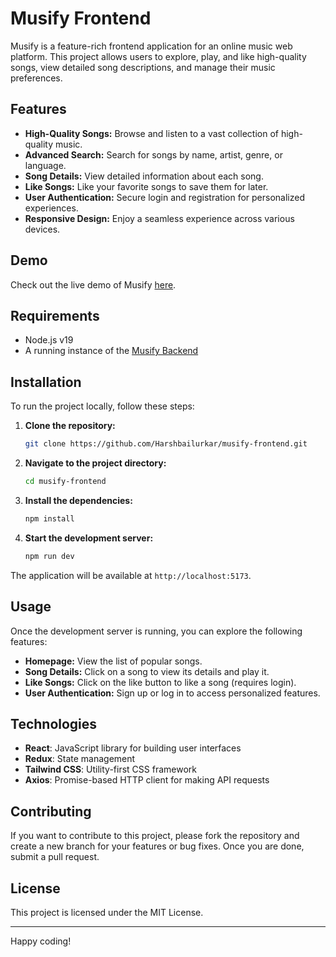 # Musify Frontend

Musify is a feature-rich frontend application for an online music web platform. This project allows users to explore, play, and like high-quality songs, view detailed song descriptions, and manage their music preferences.

## Features

- **High-Quality Songs:** Browse and listen to a vast collection of high-quality music.
- **Advanced Search:** Search for songs by name, artist, genre, or language.
- **Song Details:** View detailed information about each song.
- **Like Songs:** Like your favorite songs to save them for later.
- **User Authentication:** Secure login and registration for personalized experiences.
- **Responsive Design:** Enjoy a seamless experience across various devices.

## Demo

Check out the live demo of Musify [here](https://musifyharshbailurkar.netlify.app/).

## Requirements

- Node.js v19
- A running instance of the [Musify Backend](https://github.com/Harshbailurkar/Musify-Backend)

## Installation

To run the project locally, follow these steps:

1. **Clone the repository:**
    ```bash
    git clone https://github.com/Harshbailurkar/musify-frontend.git
    ```

2. **Navigate to the project directory:**
    ```bash
    cd musify-frontend
    ```

3. **Install the dependencies:**
    ```bash
    npm install
    ```

4. **Start the development server:**
    ```bash
    npm run dev
    ```

The application will be available at `http://localhost:5173`.

## Usage

Once the development server is running, you can explore the following features:

- **Homepage:** View the list of popular songs.
- **Song Details:** Click on a song to view its details and play it.
- **Like Songs:** Click on the like button to like a song (requires login).
- **User Authentication:** Sign up or log in to access personalized features.

## Technologies

- **React**: JavaScript library for building user interfaces
- **Redux**: State management
- **Tailwind CSS**: Utility-first CSS framework
- **Axios**: Promise-based HTTP client for making API requests
  
## Contributing

If you want to contribute to this project, please fork the repository and create a new branch for your features or bug fixes. Once you are done, submit a pull request.

## License

This project is licensed under the MIT License.

---

Happy coding!

